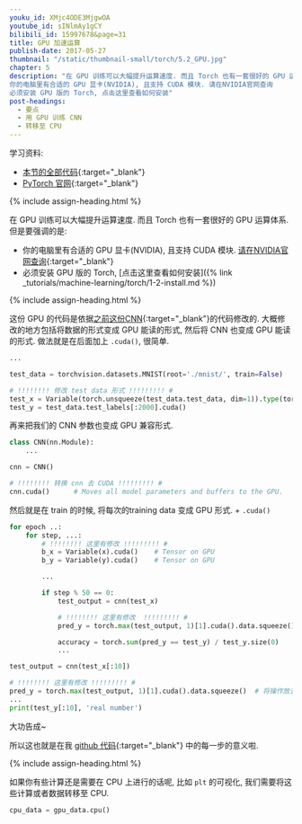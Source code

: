 ```yaml
---
youku_id: XMjc4ODE3MjgwOA
youtube_id: sINlmAy1gCY
bilibili_id: 15997678&page=31
title: GPU 加速运算
publish-date: 2017-05-27
thumbnail: "/static/thumbnail-small/torch/5.2_GPU.jpg"
chapter: 5
description: "在 GPU 训练可以大幅提升运算速度. 而且 Torch 也有一套很好的 GPU 运算体系. 但是要强调的是:
你的电脑里有合适的 GPU 显卡(NVIDIA), 且支持 CUDA 模块. 请在NVIDIA官网查询
必须安装 GPU 版的 Torch, 点击这里查看如何安装"
post-headings:
  - 要点
  - 用 GPU 训练 CNN
  - 转移至 CPU
---
```



学习资料:
  * [本节的全部代码](https://github.com/MorvanZhou/PyTorch-Tutorial/blob/master/tutorial-contents/502_GPU.py){:target="_blank"}
  * [PyTorch 官网](http://pytorch.org/){:target="_blank"}

{% include assign-heading.html %}

在 GPU 训练可以大幅提升运算速度. 而且 Torch 也有一套很好的 GPU 运算体系. 但是要强调的是:
* 你的电脑里有合适的 GPU 显卡(NVIDIA), 且支持 CUDA 模块. [请在NVIDIA官网查询](https://developer.nvidia.com/cuda-gpus){:target="_blank"}
* 必须安装 GPU 版的 Torch, [点击这里查看如何安装]({% link _tutorials/machine-learning/torch/1-2-install.md %})




{% include assign-heading.html %}

这份 GPU 的代码是依据[之前这份CNN](https://github.com/MorvanZhou/PyTorch-Tutorial/blob/master/tutorial-contents/401_CNN.py){:target="_blank"}的代码修改的.
大概修改的地方包括将数据的形式变成 GPU 能读的形式, 然后将 CNN 也变成 GPU 能读的形式. 做法就是在后面加上 `.cuda()`, 很简单.

```python
...

test_data = torchvision.datasets.MNIST(root='./mnist/', train=False)

# !!!!!!!! 修改 test data 形式 !!!!!!!!! #
test_x = Variable(torch.unsqueeze(test_data.test_data, dim=1)).type(torch.FloatTensor)[:2000].cuda()/255.   # Tensor on GPU
test_y = test_data.test_labels[:2000].cuda()
```

再来把我们的 CNN 参数也变成 GPU 兼容形式.

```python
class CNN(nn.Module):
    ...

cnn = CNN()

# !!!!!!!! 转换 cnn 去 CUDA !!!!!!!!! #
cnn.cuda()      # Moves all model parameters and buffers to the GPU.
```

然后就是在 train 的时候, 将每次的training data 变成 GPU 形式. + `.cuda()`

```python
for epoch ..:
    for step, ...:
        # !!!!!!!! 这里有修改 !!!!!!!!! #
        b_x = Variable(x).cuda()    # Tensor on GPU
        b_y = Variable(y).cuda()    # Tensor on GPU

        ...

        if step % 50 == 0:
            test_output = cnn(test_x)

            # !!!!!!!! 这里有修改  !!!!!!!!! #
            pred_y = torch.max(test_output, 1)[1].cuda().data.squeeze()  # 将操作放去 GPU

            accuracy = torch.sum(pred_y == test_y) / test_y.size(0)
            ...

test_output = cnn(test_x[:10])

# !!!!!!!! 这里有修改 !!!!!!!!! #
pred_y = torch.max(test_output, 1)[1].cuda().data.squeeze()  # 将操作放去 GPU
...
print(test_y[:10], 'real number')
```

大功告成~

所以这也就是在我 [github 代码](https://github.com/MorvanZhou/PyTorch-Tutorial/blob/master/tutorial-contents/502_GPU.py){:target="_blank"} 中的每一步的意义啦.

{% include assign-heading.html %}

如果你有些计算还是需要在 CPU 上进行的话呢, 比如 `plt` 的可视化, 我们需要将这些计算或者数据转移至 CPU.

```python
cpu_data = gpu_data.cpu()
```

